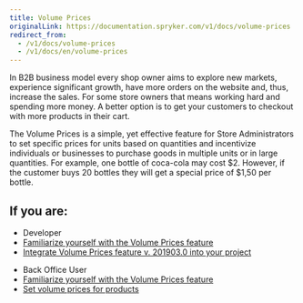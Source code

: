 ```yaml
---
title: Volume Prices
originalLink: https://documentation.spryker.com/v1/docs/volume-prices
redirect_from:
  - /v1/docs/volume-prices
  - /v1/docs/en/volume-prices
---
```


In B2B business model every shop owner aims to explore new markets, experience significant growth, have more orders on the website and, thus, increase the sales. For some store owners that means working hard and spending more money. A better option is to get your customers to checkout with more products in their cart.

The Volume Prices is a simple, yet effective feature for Store Administrators to set specific prices for units based on quantities and incentivize individuals or businesses to purchase goods in multiple units or in large quantities. For example, one bottle of coca-cola may cost $2. However, if the customer buys 20 bottles they will get a special price of $1,50 per bottle.

## If you are:

<div class="mr-container">
    <div class="mr-list-container">
        <!-- col1 -->
        <div class="mr-col">
            <ul class="mr-list mr-list-green">
                <li class="mr-title">Developer</li>
                <li><a href="https://documentation.spryker.com/v1/docs/volume-prices-overview" class="mr-link">Familiarize yourself with the Volume Prices feature</a></li>
                <li><a href="https://documentation.spryker.com/v1/docs/prices-feature-integration-201907" class="mr-link">Integrate Volume Prices feature v. 201903.0 into your project</a></li>
            </ul>
        </div>
        <!-- col2 -->
        <div class="mr-col">
            <ul class="mr-list mr-list-blue">
                <li class="mr-title"> Back Office User</li>
                <li><a href="https://documentation.spryker.com/v1/docs/volume-prices-overview" class="mr-link">Familiarize yourself with the Volume Prices feature</a></li>
                <li><a href="https://documentation.spryker.com/v1/docs/adding-volume-prices" class="mr-link">Set volume prices for products</a></li>
            </ul>
        </div>
    </div>
</div>

